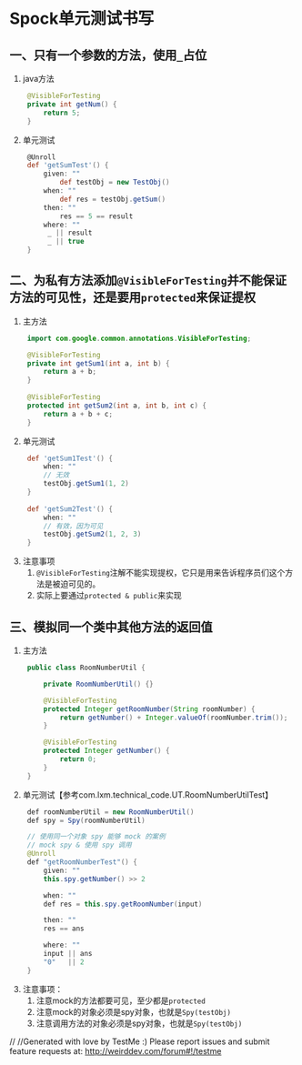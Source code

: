 # Spock单元测试书写


## 一、只有一个参数的方法，使用`_`占位
1. java方法
   ```java
    @VisibleForTesting
    private int getNum() {
        return 5;
    }
   ```
2. 单元测试
   ```groovy
    @Unroll
    def 'getSumTest'() {
        given: ""
            def testObj = new TestObj()
        when: ""
            def res = testObj.getSum()
        then: ""
            res == 5 == result
        where: ""
         _ || result
         _ || true
    }
   ```

## 二、为私有方法添加`@VisibleForTesting`并不能保证方法的可见性，还是要用`protected`来保证提权
1. 主方法
   ```java
    import com.google.common.annotations.VisibleForTesting;
   
    @VisibleForTesting
    private int getSum1(int a, int b) {
        return a + b;
    }
    
    @VisibleForTesting
    protected int getSum2(int a, int b, int c) {
        return a + b + c;
    }
   ```
2. 单元测试
   ```groovy
    def 'getSum1Test'() {
        when: ""
        // 无效
        testObj.getSum1(1, 2)
    }
    
    def 'getSum2Test'() {
        when: ""
        // 有效，因为可见
        testObj.getSum2(1, 2, 3)
    }
   ```
3. 注意事项
   1. `@VisibleForTesting`注解不能实现提权，它只是用来告诉程序员们这个方法是被迫可见的。
   2. 实际上要通过`protected & public`来实现
   
## 三、模拟同一个类中其他方法的返回值
1. 主方法
   ```java
    public class RoomNumberUtil {
   
        private RoomNumberUtil() {}

        @VisibleForTesting
        protected Integer getRoomNumber(String roomNumber) {
            return getNumber() + Integer.valueOf(roomNumber.trim());
        }

        @VisibleForTesting
        protected Integer getNumber() {
            return 0;
        }
    }
   ```
2. 单元测试【参考com.lxm.technical_code.UT.RoomNumberUtilTest】
   ```java 
    def roomNumberUtil = new RoomNumberUtil()
    def spy = Spy(roomNumberUtil)

    // 使用同一个对象 spy 能够 mock 的案例
    // mock spy & 使用 spy 调用
    @Unroll
    def "getRoomNumberTest"() {
        given: ""
        this.spy.getNumber() >> 2

        when: ""
        def res = this.spy.getRoomNumber(input)

        then: ""
        res == ans

        where: ""
        input || ans
        "0"   || 2
    }
   ```
3. 注意事项：
   1. 注意mock的方法都要可见，至少都是`protected`
   2. 注意mock的对象必须是spy对象，也就是`Spy(testObj)`
   3. 注意调用方法的对象必须是spy对象，也就是`Spy(testObj)`



// //Generated with love by TestMe :) Please report issues and submit feature requests at: http://weirddev.com/forum#!/testme

